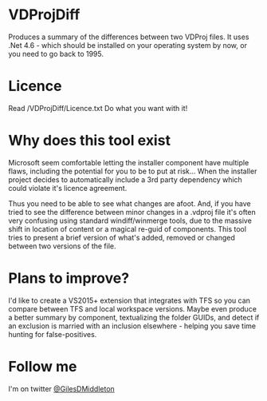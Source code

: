 
# VDProjDiff
Produces a summary of the differences between two VDProj files. It uses .Net 4.6 - which should be installed on your operating system by now, or you need to go back to 1995.

# Licence
Read /VDProjDiff/Licence.txt
Do what you want with it! 

# Why does this tool exist
Microsoft seem comfortable letting the installer component have multiple flaws, including the potential for you to be to put at risk... When the installer project decides to automatically include a 3rd party dependency which could violate it's licence agreement.

Thus you need to be able to see what changes are afoot. And, if you have tried to see the difference between minor changes in a .vdproj file it's often very confusing using standard windiff/winmerge tools, due to the massive shift in location of content or a magical re-guid of components. This tool tries to present a brief version of what's added, removed or changed between two versions of the file.

# Plans to improve?
I'd like to create a VS2015+ extension that integrates with TFS so you can compare between TFS and local workspace versions.
Maybe even produce a better summary by component, textualizing the folder GUIDs, and detect if an exclusion is married with an inclusion elsewhere - helping you save time hunting for false-positives.

# Follow me
I'm on twitter [@GilesDMiddleton](https://twitter.com/GilesDMiddleton)
